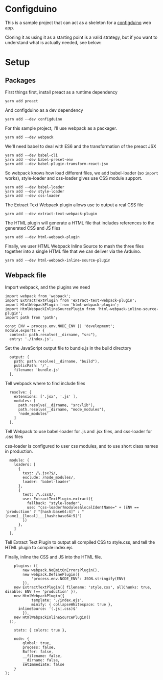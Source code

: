 # Configduino

This is a sample project that can act as a skeleton for a [configduino](https://github.com/madpilot/configduino) web app.

Cloning it as using it as a starting point is a valid strategy, but if you want to understand what is actually needed, see below:

# Setup

## Packages

First things first, install preact as a runtime dependency

```
yarn add preact
```

And configduino as a dev dependency

```
yarn add --dev configduino

```

For this sample project, I'll use webpack as a packager.

```
yarn add --dev webpack
```

We'll need babel to deal with ES6 and the transformation of the preact JSX

```
yarn add --dev babel-cli
yarn add --dev babel-preset-env
yarn add --dev babel-plugin-transform-react-jsx
```

So webpack knows how load different files, we add babel-loader (so ```import``` works), style-loader and css-loader gives use CSS module support.

```
yarn add --dev babel-loader
yarn add --dev style-loader
yarn add --dev css-loader
```

The Extract Text Webpack plugin allows use to output a real CSS file

```
yarn add --dev extract-text-webpack-plugin
```

The HTML plugin will generate a HTML file that includes references to the generated CSS and JS files

```
yarn add --dev html-webpack-plugin
```

Finally, we user HTML Webpack Inline Source to mash the three files together into a single HTML file that we can deliver via the Arduino.

```
yarn add --dev html-webpack-inline-source-plugin
```

## Webpack file

Import webpack, and the plugins we need

```
import webpack from 'webpack';
import ExtractTextPlugin from 'extract-text-webpack-plugin';
import HtmlWebpackPlugin from 'html-webpack-plugin';
import HtmlWebpackInlineSourcePlugin from 'html-webpack-inline-source-plugin';
import path from 'path';
```

```
const ENV = process.env.NODE_ENV || 'development';
module.exports = {
  context: path.resolve(__dirname, "src"),
  entry: './index.js',
```

Set the JavaScript output file to bundle.js in the build directory

```
  output: {
    path: path.resolve(__dirname, "build"),
    publicPath: '/',
    filename: 'bundle.js'
  },
```

Tell webpack where to find include files

```
  resolve: {
    extensions: ['.jsx', '.js' ],
    modules: [
      path.resolve(__dirname, "src/lib"),
      path.resolve(__dirname, "node_modules"),
      'node_modules'
    ]
  },
```

Tell Webpack to use babel-loader for .js and .jsx files, and css-loader for .css files

css-loader is configured to user css modules, and to use short class names in production.

```
  module: {
    loaders: [
      {
        test: /\.jsx?$/,
        exclude: /node_modules/,
        loader: 'babel-loader'
      },
      {
        test: /\.css$/,
        use: ExtractTextPlugin.extract({
          fallback: "style-loader",
          use: "css-loader?modules&localIdentName=" + (ENV == 'production' ? "[hash:base64:4]" : "[name]__[local]___[hash:base64:5]")
        })
      },
    ]
  },
```

Tell Extract Text Plugin to output all compiled CSS to style.css, and tell the HTML plugin to compile index.ejs

Finally, inline the CSS and JS into the HTML file.

```
	plugins: ([
		new webpack.NoEmitOnErrorsPlugin(),
		new webpack.DefinePlugin({
			'process.env.NODE_ENV': JSON.stringify(ENV)
		}),
    new ExtractTextPlugin({ filename: 'style.css', allChunks: true, disable: ENV !== 'production' }),
    new HtmlWebpackPlugin({
			template: './index.ejs',
			minify: { collapseWhitespace: true },
      inlineSource: '(.js|.css)$'
		}),
    new HtmlWebpackInlineSourcePlugin()
  ]),
```

```
	stats: { colors: true },

	node: {
		global: true,
		process: false,
		Buffer: false,
		__filename: false,
		__dirname: false,
		setImmediate: false
	}
};
